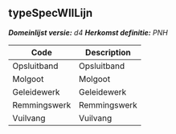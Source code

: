 ## typeSpecWIILijn

*__Domeinlijst versie:__ d4*
*__Herkomst definitie:__ PNH*

|__Code__ |__Description__	|
|	---	|	---	|
| Opsluitband | Opsluitband |
| Molgoot | Molgoot |
| Geleidewerk | Geleidewerk |
| Remmingswerk | Remmingswerk |
| Vuilvang | Vuilvang |
